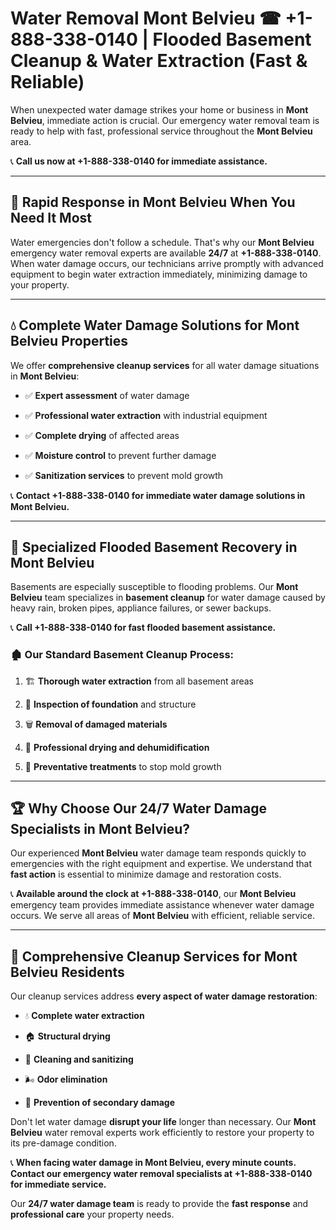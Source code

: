 # Water Removal Mont Belvieu ☎ +1-888-338-0140 | Flooded Basement Cleanup & Water Extraction (Fast & Reliable)

When unexpected water damage strikes your home or business in **Mont Belvieu**, immediate action is crucial. Our emergency water removal team is ready to help with fast, professional service throughout the **Mont Belvieu** area. 

📞 **Call us now at +1-888-338-0140 for immediate assistance.**
---
## 🚀 Rapid Response in Mont Belvieu When You Need It Most
Water emergencies don't follow a schedule. That's why our **Mont Belvieu** emergency water removal experts are available **24/7** at **+1-888-338-0140**. When water damage occurs, our technicians arrive promptly with advanced equipment to begin water extraction immediately, minimizing damage to your property.
---
## 💧 Complete Water Damage Solutions for Mont Belvieu Properties
We offer **comprehensive cleanup services** for all water damage situations in **Mont Belvieu**:
- ✅ **Expert assessment** of water damage  
- ✅ **Professional water extraction** with industrial equipment  
- ✅ **Complete drying** of affected areas  
- ✅ **Moisture control** to prevent further damage  
- ✅ **Sanitization services** to prevent mold growth  
📞 **Contact +1-888-338-0140 for immediate water damage solutions in Mont Belvieu.**
---
## 🌊 Specialized Flooded Basement Recovery in Mont Belvieu
Basements are especially susceptible to flooding problems. Our **Mont Belvieu** team specializes in **basement cleanup** for water damage caused by heavy rain, broken pipes, appliance failures, or sewer backups. 
📞 **Call +1-888-338-0140 for fast flooded basement assistance.**
### 🏚️ Our Standard Basement Cleanup Process:
1. 🏗️ **Thorough water extraction** from all basement areas  
2. 🔎 **Inspection of foundation** and structure  
3. 🗑️ **Removal of damaged materials**  
4. 💨 **Professional drying and dehumidification**  
5. 🚫 **Preventative treatments** to stop mold growth  
---
## 🏆 Why Choose Our 24/7 Water Damage Specialists in Mont Belvieu?
Our experienced **Mont Belvieu** water damage team responds quickly to emergencies with the right equipment and expertise. We understand that **fast action** is essential to minimize damage and restoration costs.
📞 **Available around the clock at +1-888-338-0140**, our **Mont Belvieu** emergency team provides immediate assistance whenever water damage occurs. We serve all areas of **Mont Belvieu** with efficient, reliable service.
---
## 🧹 Comprehensive Cleanup Services for Mont Belvieu Residents
Our cleanup services address **every aspect of water damage restoration**:
- 💧 **Complete water extraction**  
- 🏠 **Structural drying**  
- 🧼 **Cleaning and sanitizing**  
- 🌬️ **Odor elimination**  
- 🚫 **Prevention of secondary damage**  
Don't let water damage **disrupt your life** longer than necessary. Our **Mont Belvieu** water removal experts work efficiently to restore your property to its pre-damage condition.
📞 **When facing water damage in Mont Belvieu, every minute counts. Contact our emergency water removal specialists at +1-888-338-0140 for immediate service.**
Our **24/7 water damage team** is ready to provide the **fast response** and **professional care** your property needs.
